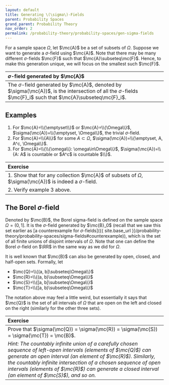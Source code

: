 ```yaml
---
layout: default
title: Generating \(\sigma\)-Fields
parent: Probability Spaces
grand_parent: Probability Theory
nav_order: 2
permalink: /probability-theory/probability-spaces/gen-sigma-fields
---
```


For a sample space $\Omega$, let $\mc{A}$ be a set of subsets of $\Omega$. Suppose we want to generate a $\sigma$-field using $\mc{A}$. Note that there may be many different $\sigma$-fields $\mc{F}$ such that $\mc{A}\subseteq\mc{F}$. Hence, to make this generation unique, we will focus on the smallest such $\mc{F}$.

| <span class="fs-4 text-green-100">$\sigma$-field generated by $\mc{A}$</span> |
|:---------------|
| The $\sigma$-field generated by $\mc{A}$, denoted by <span class="text-purple-000">$\sigma(\mc{A})$</span>, is the intersection of all the $\sigma$-fields $\mc{F}_i$ such that $\mc{A}\subseteq\mc{F}_i$. |

## Examples
1. For $\mc{A}=\\{\emptyset\\}$ or $\mc{A}=\\{\Omega\\}$, $\sigma(\mc{A})=\\{\emptyset, \Omega\\}$, the trivial $\sigma$-field.
2. For $\mc{A}=\\{A\\}$ for some $A\subset\Omega$, $\sigma(\mc{A})=\\{\emptyset, A, A^c, \Omega\\}$.
3. For $\mc{A}=\\{\\{\omega\\}: \omega\in\Omega\\}$, $\sigma(\mc{A})=\\{A: A$ is countable or $A^c$ is countable $\\}$.

| <span class="fs-4 text-green-100">Exercise</span> |
|:---------------|
| 1. Show that for any collection $\mc{A}$ of subsets of $\Omega$, $\sigma(\mc{A})$ is indeed a $\sigma$-field. |
| 2. Verify example 3 above. |

## The Borel $\sigma$-field
Denoted by <span class="text-purple-000">$\mc{B}$</span>, the Borel sigma-field is defined on the sample space $\Omega=(0,1]$. It is the <span class="text-purple-000">$\sigma$-field generated by $\mc{B}_0$</span> (recall that we saw this set earlier as [a counterexample for $\sigma$-fields]({{ site.base_url }}/probability-theory/probability-spaces/sigma-fields#counterexample)), which is the set of all finite unions of disjoint intervals of $\Omega$. Note that one can define the Borel $\sigma$-field on $\RR$ in the same way as we did for $\Omega$.

It is well known that <span class="text-purple-000">$\mc{B}$ can also be generated by open, closed, and half-open sets</span>. Formally, let
- $\mc{Q}=\\{(a, b]\subseteq\Omega\\}$
- $\mc{R}=\\{(a, b)\subseteq\Omega\\}$
- $\mc{S}=\\{[a, b]\subseteq\Omega\\}$
- $\mc{T}=\\{[a, b)\subseteq\Omega\\}$

The notation above may feel a little weird, but essentially it says that $\mc{Q}$ is the set of all intervals of $\Omega$ that are open on the left and closed on the right (similarly for the other three sets).

| <span class="fs-4 text-green-100">Exercise</span> |
|:---------------|
| Prove that $\sigma(\mc{Q}) = \sigma(\mc{R}) = \sigma(\mc{S}) = \sigma(\mc{T}) = \mc{B}$. |
| *<span class="text-purple-000">Hint:</span> The countably infinite union of a carefully chosen sequence of left-open intervals (elements of $\mc{Q}$) can generate an open interval (an element of $\mc{R}$). Similarly, the countably infinite intersection of a chosen sequence of open intervals (elements of $\mc{R}$) can generate a closed interval (an element of $\mc{S}$), and so on.* |
